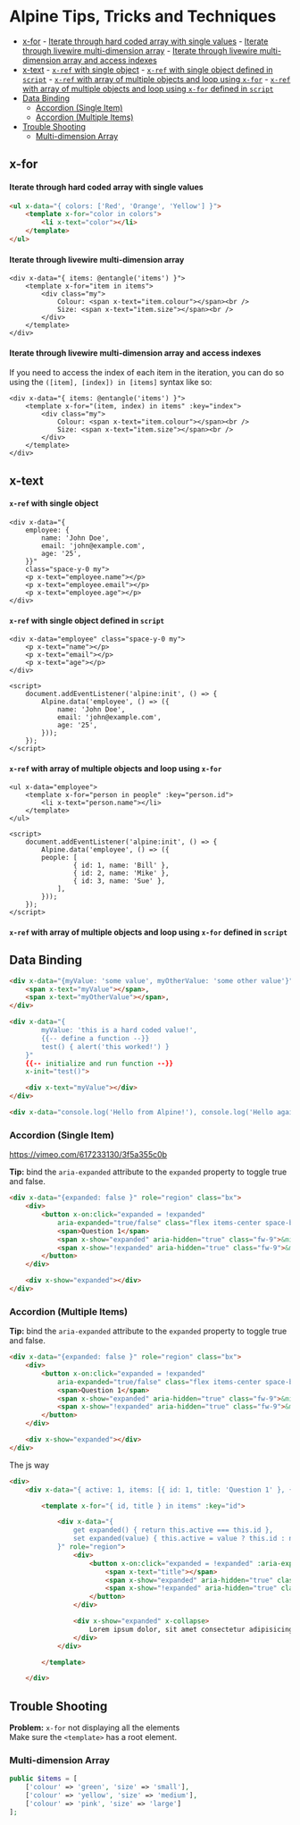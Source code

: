 # Alpine Tips, Tricks and Techniques

<!-- TOC -->

- [x-for](#x-for)
        - [Iterate through hard coded array with single values](#iterate-through-hard-coded-array-with-single-values)
        - [Iterate through livewire multi-dimension array](#iterate-through-livewire-multi-dimension-array)
        - [Iterate through livewire multi-dimension array and access indexes](#iterate-through-livewire-multi-dimension-array-and-access-indexes)
- [x-text](#x-text)
        - [`x-ref` with single object](#x-ref-with-single-object)
        - [`x-ref` with single object defined in `script`](#x-ref-with-single-object-defined-in-script)
        - [`x-ref` with array of multiple objects and loop using `x-for`](#x-ref-with-array-of-multiple-objects-and-loop-using-x-for)
        - [`x-ref` with array of multiple objects and loop using `x-for` defined in `script`](#x-ref-with-array-of-multiple-objects-and-loop-using-x-for-defined-in-script)
- [Data Binding](#data-binding)
    - [Accordion (Single Item)](#accordion-single-item)
    - [Accordion (Multiple Items)](#accordion-multiple-items)
- [Trouble Shooting](#trouble-shooting)
    - [Multi-dimension Array](#multi-dimension-array)

<!-- /TOC -->

<a id="markdown-x-for" name="x-for"></a>

## x-for

<a id="markdown-iterate-through-hard-coded-array-with-single-values" name="iterate-through-hard-coded-array-with-single-values"></a>

#### Iterate through hard coded array with single values

```html
<ul x-data="{ colors: ['Red', 'Orange', 'Yellow'] }">
    <template x-for="color in colors">
        <li x-text="color"></li>
    </template>
</ul>
```

<a id="markdown-iterate-through-livewire-multi-dimension-array" name="iterate-through-livewire-multi-dimension-array"></a>

#### Iterate through livewire multi-dimension array

    <div x-data="{ items: @entangle('items') }">
        <template x-for="item in items">
            <div class="my">
                Colour: <span x-text="item.colour"></span><br />
                Size: <span x-text="item.size"></span><br />
            </div>
        </template>
    </div>

<a id="markdown-iterate-through-livewire-multi-dimension-array-and-access-indexes" name="iterate-through-livewire-multi-dimension-array-and-access-indexes"></a>

#### Iterate through livewire multi-dimension array and access indexes

If you need to access the index of each item in the iteration, you can do so using the `([item], [index]) in [items]` syntax like so:

    <div x-data="{ items: @entangle('items') }">
        <template x-for="(item, index) in items" :key="index">
            <div class="my">
                Colour: <span x-text="item.colour"></span><br />
                Size: <span x-text="item.size"></span><br />
            </div>
        </template>
    </div>


<a id="markdown-x-text" name="x-text"></a>

## x-text

<a id="markdown-x-ref-with-single-object" name="x-ref-with-single-object"></a>

#### `x-ref` with single object

    <div x-data="{
        employee: {
            name: 'John Doe',
            email: 'john@example.com',
            age: '25',
        }}"
        class="space-y-0 my">
        <p x-text="employee.name"></p>
        <p x-text="employee.email"></p>
        <p x-text="employee.age"></p>
    </div>

<a id="markdown-x-ref-with-single-object-defined-in-script" name="x-ref-with-single-object-defined-in-script"></a>

#### `x-ref` with single object defined in `script`

    <div x-data="employee" class="space-y-0 my">
        <p x-text="name"></p>
        <p x-text="email"></p>
        <p x-text="age"></p>
    </div>

    <script>
        document.addEventListener('alpine:init', () => {
            Alpine.data('employee', () => ({
                name: 'John Doe',
                email: 'john@example.com',
                age: '25',
            }));
        });
    </script>

<a id="markdown-x-ref-with-array-of-multiple-objects-and-loop-using-x-for" name="x-ref-with-array-of-multiple-objects-and-loop-using-x-for"></a>

#### `x-ref` with array of multiple objects and loop using `x-for`

    <ul x-data="employee">
        <template x-for="person in people" :key="person.id">
            <li x-text="person.name"></li>
        </template>
    </ul>

    <script>
        document.addEventListener('alpine:init', () => {
            Alpine.data('employee', () => ({
            people: [
                    { id: 1, name: 'Bill' },
                    { id: 2, name: 'Mike' },
                    { id: 3, name: 'Sue' },
                ],
            }));
        });
    </script>

<a id="markdown-x-ref-with-array-of-multiple-objects-and-loop-using-x-for-defined-in-script" name="x-ref-with-array-of-multiple-objects-and-loop-using-x-for-defined-in-script"></a>

#### `x-ref` with array of multiple objects and loop using `x-for` defined in `script`

<a id="markdown-data-binding" name="data-binding"></a>

## Data Binding

```html
<div x-data="{myValue: 'some value', myOtherValue: 'some other value'}">
    <span x-text="myValue"></span>,
    <span x-text="myOtherValue"></span>,
</div>
```


```html
<div x-data="{
        myValue: 'this is a hard coded value!',
        {{-- define a function --}}
        test() { alert('this worked!') }
    }"
    {{-- initialize and run function --}}
    x-init="test()">

    <div x-text="myValue"></div>
</div>
```


```html
<div x-data="console.log('Hello from Alpine!'), console.log('Hello again from Alpine!')"></div>
```





<a id="markdown-accordion-single-item" name="accordion-single-item"></a>

### Accordion (Single Item)

https://vimeo.com/617233130/3f5a355c0b

**Tip:** bind the `aria-expanded` attribute to the `expanded` property to toggle true and false.

``` html
<div x-data="{expanded: false }" role="region" class="bx">
    <div>
        <button x-on:click="expanded = !expanded"
            aria-expanded="true/false" class="flex items-center space-between w-full">
            <span>Question 1</span>
            <span x-show="expanded" aria-hidden="true" class="fw-9">&minus;</span>
            <span x-show="!expanded" aria-hidden="true" class="fw-9">&minus;</span>
        </button>
    </div>

    <div x-show="expanded"></div>
</div>
```

<a id="markdown-accordion-multiple-items" name="accordion-multiple-items"></a>

### Accordion (Multiple Items)

**Tip:** bind the `aria-expanded` attribute to the `expanded` property to toggle true and false.

``` html
<div x-data="{expanded: false }" role="region" class="bx">
    <div>
        <button x-on:click="expanded = !expanded"
            aria-expanded="true/false" class="flex items-center space-between w-full">
            <span>Question 1</span>
            <span x-show="expanded" aria-hidden="true" class="fw-9">&minus;</span>
            <span x-show="!expanded" aria-hidden="true" class="fw-9">&minus;</span>
        </button>
    </div>

    <div x-show="expanded"></div>
</div>
```

The js way

``` html
<div>
    <div x-data="{ active: 1, items: [{ id: 1, title: 'Question 1' }, { id: 2, title: 'Question 2' }] }">

        <template x-for="{ id, title } in items" :key="id">

            <div x-data="{
                get expanded() { return this.active === this.id },
                set expanded(value) { this.active = value ? this.id : null },
            }" role="region">
                <div>
                    <button x-on:click="expanded = !expanded" :aria-expanded="expanded" class="">
                        <span x-text="title"></span>
                        <span x-show="expanded" aria-hidden="true" class="ml-4">&minus;</span>
                        <span x-show="!expanded" aria-hidden="true" class="ml-4">&plus;</span>
                    </button>
                </div>

                <div x-show="expanded" x-collapse>
                    Lorem ipsum dolor, sit amet consectetur adipisicing elit. Molestias, laborum.
                </div>
            </div>

        </template>

    </div>
```



<a id="markdown-trouble-shooting" name="trouble-shooting"></a>

## Trouble Shooting

**Problem:** `x-for` not displaying all the elements <br>
Make sure the `<template>` has a root element.




<a id="markdown-multi-dimension-array" name="multi-dimension-array"></a>

### Multi-dimension Array

```php
public $items = [
    ['colour' => 'green', 'size' => 'small'],
    ['colour' => 'yellow', 'size' => 'medium'],
    ['colour' => 'pink', 'size' => 'large']
];
```
